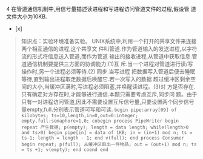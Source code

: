 4
在管道通信机制中,用信号量描述读进程和写进程访问管道文件的过程,假设管 道文件大小为10KB.
- [x]  

> 知识点：实验环境准备实验。
> UNIX系统中,利用一个打开的共享文件来连接两个相互通信的进程,这个共享文 件叫管道.作为管道输入的发送进程,以字符流的形式将信息送入管道,而作为管道
> 输出的接收进程,从管道中获取信息.管道通信机制要提供三方面的协调能力:(1)互 斥.当一个进程对管道进行读/写操作时,另一个进程必须等待.(2)
> 同步.当写进程 把数据写入管道后便去睡眠等待,直到输出进程取走数据后唤醒它.若一次写入的数据
> 超过缓冲区剩余空间的大小,当缓冲区满时,写进程必须阻塞,并唤醒读进程。(3)对 方是否存在.只有确定对方存在时,才能够进行通信.本题只需要考虑互斥,同步问
> 题。由于只有一对进程访问管道,因此不需要设置互斥信号量,只要设置两个同步信号 量empty,full.分别表示管道可写和可读.
>     ```
>     begin
>     pipe:array[09] of kilobytes;
>     ts=10,length,in=0,out=0:integer;
>     empty,full:semaphore=1,0;
>     cobegin
>     process PipeWriter
>       begin
>       repeat
>       产生数据;
>       p(empty);
>       length = data length;
>       while(length>0 and ts>0)
>       begin
>        pipe[in] = data of 1KB;
>        in = (in+1) mod n;
>        ts = ts-1;
>        length = length - 1;
>       end
>       v(full);
>       end
>     process Consumer
>       begin
>       repeat;
>       p(full);
>       从缓冲区取出一件物品;
>       out = (out+1) mod n;
>       ts = ts +1;
>       v(empty);
>       end
>     coend
>     end
>     ```
>     
